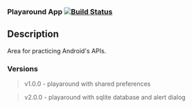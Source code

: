 ### Playaround App [![Build Status](https://travis-ci.org/ekeitho/PlayaroundApp.svg)](https://travis-ci.org/ekeitho/PlayaroundApp)

## Description
Area for practicing Android's APIs.

### Versions

   >v1.0.0 - playaround with shared preferences
   
   >v2.0.0 - playaround with sqlite database and alert dialog

